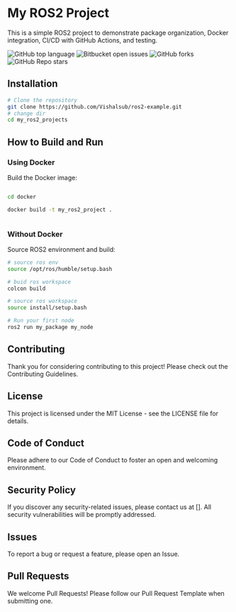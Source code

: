 # My ROS2 Project

This is a simple ROS2 project to demonstrate package organization, Docker integration, CI/CD with GitHub Actions, and testing.

![GitHub top language](https://img.shields.io/github/languages/top/{Vishalsub}/{ros2-example}?color=yellow)
![Bitbucket open issues](https://img.shields.io/bitbucket/issues/{Vishalsub}/{ros2-example})
![GitHub forks](https://img.shields.io/github/forks/{Vishalsub}/{ros2-example}?style=social)
![GitHub Repo stars](https://img.shields.io/github/stars/{Vishalsub}/{ros2-example}?style=social)

## Installation
```bash
# Clone the repository
git clone https://github.com/Vishalsub/ros2-example.git
# change dir
cd my_ros2_projects
   ```

## How to Build and Run

### Using Docker

Build the Docker image:

```bash

cd docker  

docker build -t my_ros2_project .

```

```bash


```

### Without Docker

Source ROS2 environment and build:

```bash
# source ros env
source /opt/ros/humble/setup.bash

# buid ros workspace
colcon build

# source ros workspace
source install/setup.bash

# Run your first node
ros2 run my_package my_node
```



## Contributing
Thank you for considering contributing to this project! Please check out the Contributing Guidelines.

## License
This project is licensed under the MIT License - see the LICENSE file for details.

## Code of Conduct
Please adhere to our Code of Conduct to foster an open and welcoming environment.

## Security Policy
If you discover any security-related issues, please contact us at []. All security vulnerabilities will be promptly addressed.

## Issues
To report a bug or request a feature, please open an Issue.

## Pull Requests
We welcome Pull Requests! Please follow our Pull Request Template when submitting one.